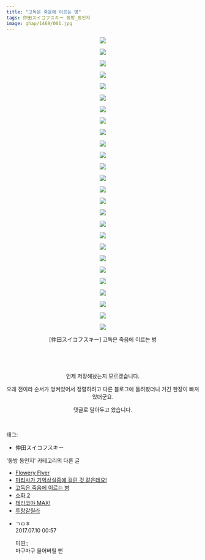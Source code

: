 ```yaml
---
title: "고독은 죽음에 이르는 병"
tags: 仲田スイコフスキー 동방_동인지
image: ghap/1469/001.jpg
---
```

<div class="article">
<p style="text-align: center; clear: none; float: none;"><img src="{{ site.nasurl }}/ghap/1469/001.jpg"/></p>
<p style="text-align: center; clear: none; float: none;"><img src="{{ site.nasurl }}/ghap/1469/002.jpg"/></p>
<p style="text-align: center; clear: none; float: none;"><img src="{{ site.nasurl }}/ghap/1469/003.jpg"/></p>
<p style="text-align: center; clear: none; float: none;"><img src="{{ site.nasurl }}/ghap/1469/004.jpg"/></p>
<p style="text-align: center; clear: none; float: none;"><img src="{{ site.nasurl }}/ghap/1469/005.jpg"/></p>
<p style="text-align: center; clear: none; float: none;"><img src="{{ site.nasurl }}/ghap/1469/006.jpg"/></p>
<p style="text-align: center; clear: none; float: none;"><img src="{{ site.nasurl }}/ghap/1469/007.jpg"/></p>
<p style="text-align: center; clear: none; float: none;"><img src="{{ site.nasurl }}/ghap/1469/008.jpg"/></p>
<p style="text-align: center; clear: none; float: none;"><img src="{{ site.nasurl }}/ghap/1469/009.jpg"/></p>
<p style="text-align: center; clear: none; float: none;"><img src="{{ site.nasurl }}/ghap/1469/010.jpg"/></p>
<p style="text-align: center; clear: none; float: none;"><img src="{{ site.nasurl }}/ghap/1469/011.jpg"/></p>
<p style="text-align: center; clear: none; float: none;"><img src="{{ site.nasurl }}/ghap/1469/012.jpg"/></p>
<p style="text-align: center; clear: none; float: none;"><img src="{{ site.nasurl }}/ghap/1469/013.jpg"/></p>
<p style="text-align: center; clear: none; float: none;"><img src="{{ site.nasurl }}/ghap/1469/014.jpg"/></p>
<p style="text-align: center; clear: none; float: none;"><img src="{{ site.nasurl }}/ghap/1469/015.jpg"/></p>
<p style="text-align: center; clear: none; float: none;"><img src="{{ site.nasurl }}/ghap/1469/016.jpg"/></p>
<p style="text-align: center; clear: none; float: none;"><img src="{{ site.nasurl }}/ghap/1469/017.jpg"/></p>
<p style="text-align: center; clear: none; float: none;"><img src="{{ site.nasurl }}/ghap/1469/018.jpg"/></p>
<p style="text-align: center; clear: none; float: none;"><img src="{{ site.nasurl }}/ghap/1469/019.jpg"/></p>
<p style="text-align: center; clear: none; float: none;"><img src="{{ site.nasurl }}/ghap/1469/020.jpg"/></p>
<p style="text-align: center; clear: none; float: none;"><img src="{{ site.nasurl }}/ghap/1469/021.jpg"/></p>
<p style="text-align: center; clear: none; float: none;"><img src="{{ site.nasurl }}/ghap/1469/022.jpg"/></p>
<p style="text-align: center; clear: none; float: none;"><img src="{{ site.nasurl }}/ghap/1469/023.jpg"/></p>
<p style="text-align: center; clear: none; float: none;"><img src="{{ site.nasurl }}/ghap/1469/024.jpg"/></p>
<p style="text-align: center; clear: none; float: none;"><img src="{{ site.nasurl }}/ghap/1469/025.jpg"/></p>
<p style="text-align: center; clear: none; float: none;"><img src="{{ site.nasurl }}/ghap/1469/026.jpg"/></p>
<p style="text-align: center; clear: none; float: none;">[仲田スイコフスキー] 고독은 죽음에 이르는 병</p>
<p style="text-align: center; clear: none; float: none;"><br/></p>
<p style="text-align: center; clear: none; float: none;"><br/></p>
<p style="text-align: center; clear: none; float: none;">언제 저장해놨는지 모르겠습니다.</p>
<p style="text-align: center; clear: none; float: none;">오래 전이라 순서가 엉켜있어서 정렬하려고 다른 블로그에 들려봤더니 거긴 한장이 빠져있더군요.</p>
<p style="text-align: center; clear: none; float: none;">댓글로 달아두고 왔습니다.</p>
<p><br/></p>
</div><div class="tagTrail">
<p>태그: </p>
<ul>
<li>仲田スイコフスキー</li>
</ul>
</div><div class="another">
<p>'동방 동인지' 카테고리의 다른 글</p>
<ul>
<li><a href="/2016-08-10-ghap_1471">Flowery Flyer</a></li>
<li><a href="/2016-08-10-ghap_1470">마리사가 기억상실증에 걸린 것 같은데요!</a></li>
<li><a href="/2016-08-10-ghap_1469">고독은 죽음에 이르는 병</a></li>
<li><a href="/2016-08-10-ghap_1468">소화 2</a></li>
<li><a href="/2016-08-10-ghap_1467">테라코야 MAX!</a></li>
<li><a href="/2016-08-10-ghap_1466">투랑갈릴라</a></li>
</ul>
</div><div class="cb_module cb_fluid">
<div class="cb_wrt cb_profile">
<div class="comment">
<ul>
<li class="cb_thumb_off" id="comment15032602">
<div class="cb_comment_area">
<div class="cb_info_area">
<div class="cb_section">
<span class="cb_nick_name">ㄱㅁㅎ</span>
</div>
<div class="cb_section">
<span class="cb_date">2017.07.10 00:57 </span>
</div>
</div>
<div class="cb_dsc_comment">
<p class="cb_dsc">
											미띤;;<br/>
마구마구 울어버릴 뻔
										</p>
</div>
</div></li>
</ul>
</div>
</div><!-- commentList close -->
</div>